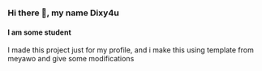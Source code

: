 ### Hi there 👋, my name Dixy4u
#### I am some student
I made this project just for my profile, and i make this using template from meyawo and give some modifications
 




